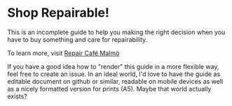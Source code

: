 # Shop Repairable!
This is an incomplete guide to help you making the right decision when you have to buy something and care for repairability.

To learn more, visit [Repair Café Malmö](https://www.repaircafe.nu/?p=266)

If you have a good idea how to "render" this guide in a more flexible way, feel free to create an issue. In an ideal world, I'd love to have the guide as editable document on github or similar, readable on mobile devices as well as a nicely formatted version for prints (A5). Maybe that world actually exists?
